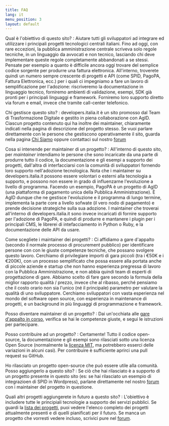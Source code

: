```yaml
---
title: FAQ
lang: it
menu_position: 3
layout: default
---
```


Qual è l'obiettivo di questo sito?
: Aiutare tutti gli sviluppatori ad integrare ed utilizzare i principali progetti tecnologici centrali italiani. Fino
ad oggi, con rare eccezioni, la pubblica amministrazione centrale scriveva solo regole tecniche, in un linguaggio da 
avvocati e non tecnico, lasciando chi deve implementare queste regole completamente abbandonati a se stessi. Pensate
per esempio a quanto è difficile ancora oggi trovare del semplice codice sorgente per produrre una fattura elettronica.
All'interno, troverete quindi un numero sempre crescente di progetti e API (come SPID, PagoPA, Fattura Elettronica, ecc.)
per i quali ci impegniamo a fare un lavoro di semplificazione per l'adozione: riscriveremo la documentazione in linguaggio
tecnico, forniremo ambienti di validazione, esempi, SDK già pronti per i principali linguaggi e framework. Forniremo loro
supporto diretto via forum e email, invece che tramite call-center telefonico. 


Chi gestisce questo sito?
: developers.italia.it è un sito promosso dal Team di Trasformazione Digitale e gestito in piena collaborazione con AgID.
Ciascun progetto contenuto qui ha inoltre dei maintainer, chiaramente indicati nella pagina di descrizione del progetto stesso. 
Se vuoi parlare direttamente con le persone che gestiscono operativamente il sito, guarda nella pagina [Chi Siamo](/it/chi-siamo) 
oppure contattaci sul nostro [forum](https://forum.developers.italia.it)


Cosa si intenende per maintainer di un progetto?
: All'interno di questo sito, per *maintainer* intendiamo le persone che sono incaricate da una parte di produrre tutto il
codice, la documentazione e gli esempi a supporto dei progetti, dall'altra di interfacciarsi con la comunità di sviluppatori
fornendo loro supporto nell'adozione tecnologica. Nota che i maintainer su developers.italia.it possono essere volontari
o esterni alla tecnologia a supporto, e possono non essere in grado di influenzarne l'evoluzione a livello di programma. 
Facendo un esempio, PagoPA è un progetto di AgID (una piattaforma di pagamento unica della Pubblica Amministrazione). È 
AgID dunque che ne gestisce l'evoluzione e il programma di lungo termine, implementa la parte core a livello sofwate (il
vero nodo di pagamento) e prende decisione strategiche sulla sua adozione. I maintainer che troverai all'interno di
developers.italia.it sono invece incaricati di fornire supporto per l'adozione di PagoPA, e quindi di produrre e mantanere 
i plugin per i principali CMS, le librerei di intefacciamento in Python o Ruby, e la documentazione delle API da usare.


Come scegliete i maintainer dei progetti?
: Ci affidiamo a gare d'appalto (secondo il normale processo di procurement pubblico) per identificare persone con 
con le giuste competenze tecniche, che possano svolgere questo lavoro. Cerchiamo di privilegiare importi di gara piccoli
(tra i €50K e i €200K), con un processo semplificato che possa essere alla portata anche di piccole aziende e startup che non
hanno esperienza pregressa di lavoro con la Pubblica Amministrazione, e non abbia quindi team di esperti di progettazione di
gare. Abbiamo scelto di fare gare secondo la formula della miglior rapporto qualità / prezzo, invece che al ribasso, perché 
pensiamo che il costo orario non sia l'unico (né il principale) parametro per valutare la qualità di uno sviluppatore.
Cerchiamo sviluppatori con vasta esperienza nel mondo del software open source, con esperienza in maintenance di progetti,
e un background in più linguaggi di programmazione e framework.


Posso diventare maintainer di un progetto?
: Dai un'occhiata alle [gare d'appalto in corso](https://teamdigitale.governo.it/it/gare-developers), verifica 
se hai le competenze giuste, e segui le istruzioni per partecipare.


Posso contribuire ad un progetto?
: Certamente! Tutto il codice open-source, la documentazione e gli esempi sono rilasciati sotto una licenza Open Source
(normalmente la [licenza MIT](https://it.wikipedia.org/wiki/Licenza_MIT), ma potrebbero esserci delle variazioni in alcuni 
casi). Per contribuire è sufficiente aprirci una pull request su GitHub.


Ho rilasciato un progetto open-source che può essere utile alla comunità. Posso aggiungerlo a questo sito?
: Se ciò che hai rilasciato è a supporto di un progetto presente in questo sito (es: se hai rilasciato un esempio
di integrazioen di SPID in Wordpress), parlane direttamente nel nostro [forum](https://forum.developers.italia.it)
con i maintainer del progetto in questione.


Quali altri progetti aggiungerete in futuro a questo sito?
: L'obiettivo è includere tutte le principiali tecnologie a supporto dei servizi pubblici. Se guardi la 
[lista dei progetti](/it/progetti), puoi vedere l'elenco completo dei progetti attualmente presenti e di
quelli pianificati per il futuro. Se manca un progetto che vorresti vedere incluso, scrivici pure nel
[forum](https://forum.developers.italia.it).




